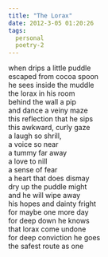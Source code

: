 ```yaml
---
title: "The Lorax"
date: 2012-3-05 01:20:26
tags:
  personal
  poetry-2
---
```



when drips a little puddle  
 escaped from cocoa spoon  
 he sees inside the muddle  
 the lorax in his room  
 behind the wall a pip  
 and dance a veiny maze  
 this reflection that he sips  
 this awkward, curly gaze  
 a laugh so shrill,  
 a voice so near  
 a tummy far away  
 a love to nill  
 a sense of fear  
 a heart that does dismay  
 dry up the puddle might  
 and he will wipe away  
 his hopes and dainty fright  
 for maybe one more day  
 for deep down he knows  
 that lorax come undone  
 for deep conviction he goes  
 the safest route as one


